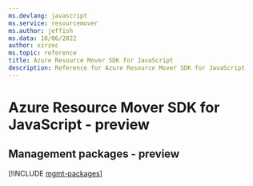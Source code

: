 ```yaml
---
ms.devlang: javascript
ms.service: resourcemover
ms.author: jeffish
ms.data: 10/06/2022
author: xirzec
ms.topic: reference
title: Azure Resource Mover SDK for JavaScript
description: Reference for Azure Resource Mover SDK for JavaScript
---
```

# Azure Resource Mover SDK for JavaScript - preview

## Management packages - preview
[!INCLUDE [mgmt-packages](resource-mover-mgmt-index.md)]
